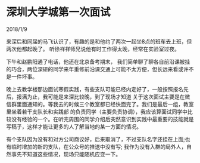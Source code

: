 # 深圳大学城第一次面试
2018/1/9

来深后和同届的马飞认识了，有趣的是和他约了两次一起坐8点的班车去上班，但两次他都起晚了。
听徐祥祥师兄说他有时工作得太晚，经常在实验室过夜。

下午和赵鹏阳通了电话，他还在北京备考期末，
我们简单聊了聊各自前沿课被挂的巧合，两位深研的同学来年重修前沿课交通上可能不太方便，但长远来看或许不是一件坏事。

晚上去教学楼那边面试寒假实践，有些支队可能已经内定好了，一般按照报名先后，报满为止，我可能是来深比较晚，到了现场才知道
关于这次面试主要是在微信群里面通知的。等我去的时候三个教室都已经快面完了。我们是最后一组，教室里坐着若干支队长和实践部
的负责同学（主要负责协调），我应该算面试同学中比较没有经验的一个。在听完周围的同学介绍后突然意识到实践中最重要的技能就是
写稿子，这样才能让更多的人了解当地的某一方面的情况。

有个支队因为没有和对方公司商议好，后来取消了，不过支队名字还挂在上面;也有临时增加的新的支队，在公众号的推送中没有写;
我作为没有入群的局外人，自然事先不知道这些情况，现场只能随机应变一下。

